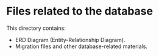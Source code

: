 # Files related to the database

This directory contains:

- ERD Diagram (Entity-Relationship Diagram).
- Migration files and other database-related materials.

